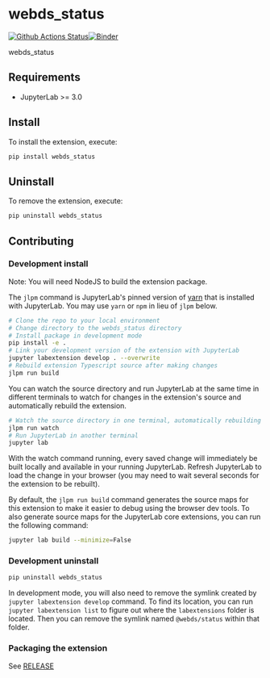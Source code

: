 # webds_status

[![Github Actions Status](https://github.com/nilcyttocs/webds_status/workflows/Build/badge.svg)](https://github.com/nilcyttocs/webds_status/actions/workflows/build.yml)[![Binder](https://mybinder.org/badge_logo.svg)](https://mybinder.org/v2/gh/nilcyttocs/webds_status/main?urlpath=lab)

webds_status



## Requirements

* JupyterLab >= 3.0

## Install

To install the extension, execute:

```bash
pip install webds_status
```

## Uninstall

To remove the extension, execute:

```bash
pip uninstall webds_status
```


## Contributing

### Development install

Note: You will need NodeJS to build the extension package.

The `jlpm` command is JupyterLab's pinned version of
[yarn](https://yarnpkg.com/) that is installed with JupyterLab. You may use
`yarn` or `npm` in lieu of `jlpm` below.

```bash
# Clone the repo to your local environment
# Change directory to the webds_status directory
# Install package in development mode
pip install -e .
# Link your development version of the extension with JupyterLab
jupyter labextension develop . --overwrite
# Rebuild extension Typescript source after making changes
jlpm run build
```

You can watch the source directory and run JupyterLab at the same time in different terminals to watch for changes in the extension's source and automatically rebuild the extension.

```bash
# Watch the source directory in one terminal, automatically rebuilding when needed
jlpm run watch
# Run JupyterLab in another terminal
jupyter lab
```

With the watch command running, every saved change will immediately be built locally and available in your running JupyterLab. Refresh JupyterLab to load the change in your browser (you may need to wait several seconds for the extension to be rebuilt).

By default, the `jlpm run build` command generates the source maps for this extension to make it easier to debug using the browser dev tools. To also generate source maps for the JupyterLab core extensions, you can run the following command:

```bash
jupyter lab build --minimize=False
```

### Development uninstall

```bash
pip uninstall webds_status
```

In development mode, you will also need to remove the symlink created by `jupyter labextension develop`
command. To find its location, you can run `jupyter labextension list` to figure out where the `labextensions`
folder is located. Then you can remove the symlink named `@webds/status` within that folder.

### Packaging the extension

See [RELEASE](RELEASE.md)
